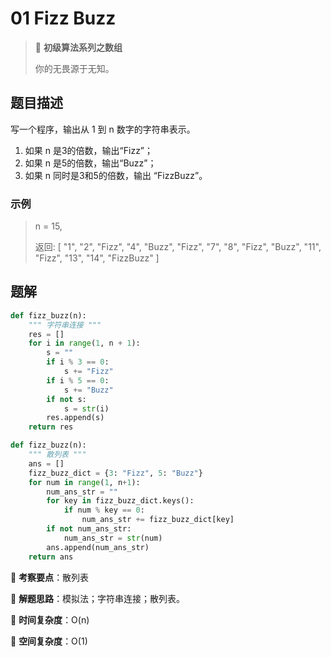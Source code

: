 # 01 Fizz Buzz

> 🌈 **初级算法系列之数组**
>
> 你的无畏源于无知。

## 题目描述

写一个程序，输出从 1 到 n 数字的字符串表示。

1. 如果 n 是3的倍数，输出“Fizz”；
2. 如果 n 是5的倍数，输出“Buzz”；
3. 如果 n 同时是3和5的倍数，输出 “FizzBuzz”。

### 示例

> n = 15,
>
> 返回:
> [
> "1",
> "2",
> "Fizz",
> "4",
> "Buzz",
> "Fizz",
> "7",
> "8",
> "Fizz",
> "Buzz",
> "11",
> "Fizz",
> "13",
> "14",
> "FizzBuzz"
> ]

## 题解

```python
def fizz_buzz(n):
    """ 字符串连接 """
    res = []
    for i in range(1, n + 1):
        s = ""
        if i % 3 == 0:
            s += "Fizz"
        if i % 5 == 0:
            s += "Buzz"
        if not s:
            s = str(i)
        res.append(s)
    return res
```

```python
def fizz_buzz(n):
    """ 散列表 """
    ans = []
    fizz_buzz_dict = {3: "Fizz", 5: "Buzz"}
    for num in range(1, n+1):
        num_ans_str = ""
        for key in fizz_buzz_dict.keys():
            if num % key == 0:
                num_ans_str += fizz_buzz_dict[key]
        if not num_ans_str:
            num_ans_str = str(num)
        ans.append(num_ans_str)
    return ans
```

🍥 **考察要点**：散列表

🍬 **解题思路**：模拟法；字符串连接；散列表。

🍉 **时间复杂度**：O(n)

🍭 **空间复杂度**：O(1)
